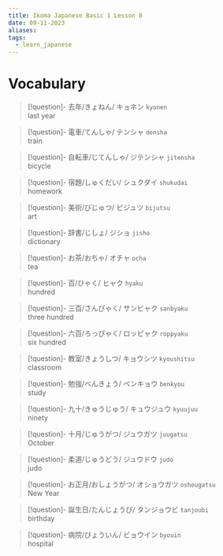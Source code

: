 ```yaml
---
title: Ikoma Japanese Basic 1 Lesson 8
date: 09-11-2023
aliases: 
tags:
  - learn_japanese
---
```

# Vocabulary

> [!question]- 去年/きょねん/ キョネン 
> `kyonen`  
> last year

> [!question]- 電車/てんしゃ/ テンシャ 
> `densha`  
> train

> [!question]- 自転車/じてんしゃ/ ジテンシャ 
> `jitensha`  
> bicycle

> [!question]- 宿題/しゅくだい/ シュクダイ 
> `shukudai`  
> homework

> [!question]- 美術/びじゅつ/ ビジュツ 
> `bijutsu`  
> art

> [!question]- 辞書/じしょ/ ジショ 
> `jisho`  
> dictionary

> [!question]- お茶/おちゃ/ オチャ 
> `ocha`  
> tea

> [!question]- 百/ひゃく/ ヒャク 
> `hyaku`  
> hundred

> [!question]- 三百/さんびゃく/ サンビャク 
> `sanbyaku`  
> three hundred

> [!question]- 六百/ろっぴゃく/ ロッピャク 
> `roppyaku`  
> six hundred

> [!question]- 教室/きょうしつ/ キョウシツ 
> `kyoushitsu`  
> classroom

> [!question]- 勉強/べんきょう/ ベンキョウ 
> `benkyou`  
> study

>[!question]- 九十/きゅうじゅう/ キュウジュウ 
>`kyuujuu`  
>ninety

> [!question]- 十月/じゅうがつ/ ジュウガツ 
> `juugatsu`  
> October

> [!question]- 柔道/じゅうどう/ ジュウドウ 
> `judo`  
> judo

> [!question]- お正月/おしょうがつ/ オショウガツ 
> `oshougatsu`  
> New Year

> [!question]- 誕生日/たんじょうび/ タンジョウビ 
> `tanjoubi`  
> birthday

> [!question]- 病院/びょういん/ ビョウイン 
> `byouin`  
> hospital